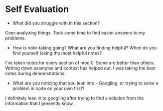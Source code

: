# Self Evaluation

- What did you struggle with in this section?

Over-analyzing things. Took some time to find easier answers to my problems.

- How is note-taking going? What are you finding helpful? When do you find yourself taking the most helpful notes?

I've taken notes for every section of mod 0. Some are better than others. Writing down examples and context has helped out. I was taking the best notes during demonstrations.

- What are you noticing that you lean into - Googling, or trying to solve a problem in code on your own first?

I definitely lean in to googling after trying to find a solution from the information that I presently know. 

